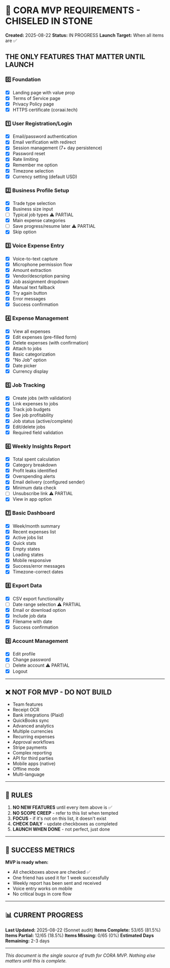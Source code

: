# 🗿 CORA MVP REQUIREMENTS - CHISELED IN STONE
**Created:** 2025-08-22
**Status:** IN PROGRESS
**Launch Target:** When all items are ✅

## THE ONLY FEATURES THAT MATTER UNTIL LAUNCH

### 0️⃣ Foundation
- [x] Landing page with value prop
- [x] Terms of Service page  
- [x] Privacy Policy page
- [x] HTTPS certificate (coraai.tech)

### 1️⃣ User Registration/Login
- [x] Email/password authentication
- [x] Email verification with redirect
- [x] Session management (7+ day persistence)
- [x] Password reset
- [x] Rate limiting
- [x] Remember me option
- [x] Timezone selection
- [x] Currency setting (default USD)

### 2️⃣ Business Profile Setup
- [x] Trade type selection
- [x] Business size input
- [ ] Typical job types ⚠️ PARTIAL
- [x] Main expense categories
- [ ] Save progress/resume later ⚠️ PARTIAL
- [x] Skip option

### 3️⃣ Voice Expense Entry
- [x] Voice-to-text capture
- [x] Microphone permission flow
- [x] Amount extraction
- [x] Vendor/description parsing
- [x] Job assignment dropdown
- [x] Manual text fallback
- [x] Try again button
- [x] Error messages
- [x] Success confirmation

### 4️⃣ Expense Management
- [x] View all expenses
- [x] Edit expenses (pre-filled form)
- [x] Delete expenses (with confirmation)
- [x] Attach to jobs
- [x] Basic categorization
- [x] "No Job" option
- [x] Date picker
- [x] Currency display

### 5️⃣ Job Tracking
- [x] Create jobs (with validation)
- [x] Link expenses to jobs
- [x] Track job budgets
- [x] See job profitability
- [x] Job status (active/complete)
- [x] Edit/delete jobs
- [x] Required field validation

### 6️⃣ Weekly Insights Report
- [x] Total spent calculation
- [x] Category breakdown
- [x] Profit leaks identified
- [x] Overspending alerts
- [x] Email delivery (configured sender)
- [x] Minimum data check
- [ ] Unsubscribe link ⚠️ PARTIAL
- [x] View in app option

### 7️⃣ Basic Dashboard
- [x] Week/month summary
- [x] Recent expenses list
- [x] Active jobs list
- [x] Quick stats
- [x] Empty states
- [x] Loading states
- [x] Mobile responsive
- [x] Success/error messages
- [x] Timezone-correct dates

### 8️⃣ Export Data
- [x] CSV export functionality
- [ ] Date range selection ⚠️ PARTIAL
- [x] Email or download option
- [x] Include job data
- [x] Filename with date
- [x] Success confirmation

### 9️⃣ Account Management
- [x] Edit profile
- [x] Change password
- [ ] Delete account ⚠️ PARTIAL
- [x] Logout

---

## ❌ NOT FOR MVP - DO NOT BUILD
- Team features
- Receipt OCR
- Bank integrations (Plaid)
- QuickBooks sync
- Advanced analytics
- Multiple currencies
- Recurring expenses
- Approval workflows
- Stripe payments
- Complex reporting
- API for third parties
- Mobile apps (native)
- Offline mode
- Multi-language

---

## 📏 RULES
1. **NO NEW FEATURES** until every item above is ✅
2. **NO SCOPE CREEP** - refer to this list when tempted
3. **FOCUS** - if it's not on this list, it doesn't exist
4. **CHECK DAILY** - update checkboxes as completed
5. **LAUNCH WHEN DONE** - not perfect, just done

---

## 🎯 SUCCESS METRICS
**MVP is ready when:**
- All checkboxes above are checked ✅
- One friend has used it for 1 week successfully
- Weekly report has been sent and received
- Voice entry works on mobile
- No critical bugs in core flow

---

## 📊 CURRENT PROGRESS
**Last Updated:** 2025-08-22 (Sonnet audit)
**Items Complete:** 53/65 (81.5%)
**Items Partial:** 12/65 (18.5%)
**Items Missing:** 0/65 (0%)
**Estimated Days Remaining:** 2-3 days

---

*This document is the single source of truth for CORA MVP. Nothing else matters until this is complete.*